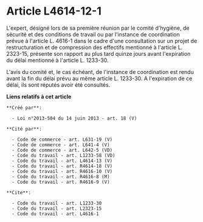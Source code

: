 # Article L4614-12-1

L'expert, désigné lors de sa première réunion par le comité d'hygiène, de sécurité et des conditions de travail ou par
l'instance de coordination prévue à l'article L. 4616-1 dans le cadre d'une consultation sur un projet de restructuration et
de compression des effectifs mentionné à l'article L. 2323-15, présente son rapport au plus tard quinze jours avant
l'expiration du délai mentionné à l'article L. 1233-30. 

L'avis du comité et, le cas échéant, de l'instance de coordination est rendu avant la fin du délai prévu au même article L.
1233-30. A l'expiration de ce délai, ils sont réputés avoir été consultés.

**Liens relatifs à cet article**

	**Créé par**:

	  - Loi n°2013-504 du 14 juin 2013 - art. 18 (V)

	**Cité par**:

	  - Code de commerce - art. L631-19 (V)
	  - Code de commerce - art. L641-4 (V)
	  - Code de commerce - art. L642-5 (VD)
	  - Code du travail - art. L1233-58 (VD)
	  - Code du travail - art. L4614-13 (V)
	  - Code du travail - art. R4614-18 (V)
	  - Code du travail - art. R4616-10 (V)
	  - Code du travail - art. R4616-8 (M)
	  - Code du travail - art. R4616-9 (V)

	**Cite**:

	  - Code du travail - art. L1233-30
	  - Code du travail - art. L2323-15
	  - Code du travail - art. L4616-1
